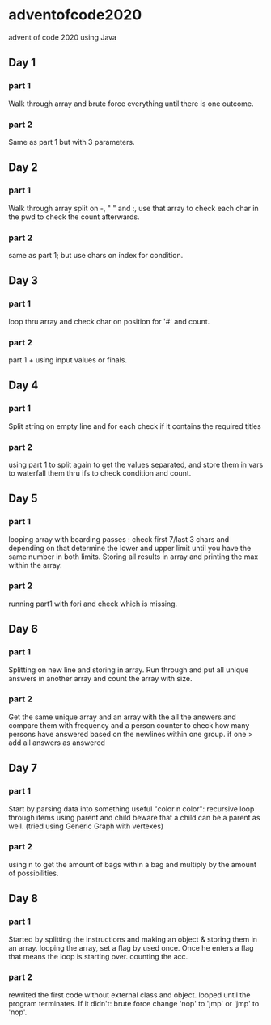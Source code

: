 # adventofcode2020
advent of code 2020
using Java

## Day 1
### part 1
Walk through array and brute force everything until there is one outcome.
### part 2
Same as part 1 but with 3 parameters.

## Day 2
### part 1
Walk through array split on -, " " and :, use that array to check each char in the pwd to check the count afterwards.
### part 2
same as part 1; but use chars on index for condition.

## Day 3
### part 1
loop thru array and check char on position for '#' and count.
### part 2
part 1 + using input values or finals.

## Day 4
### part 1
Split string on empty line and for each check if it contains the required titles
### part 2
using part 1 to split again to get the values separated, and store them in vars to waterfall them thru ifs to check condition and count.

## Day 5
### part 1
looping array with boarding passes : check first 7/last 3 chars and depending on that determine the lower and upper limit until you have the same number in both limits. Storing all results in array and printing the max within the array.
### part 2
running part1 with fori and check which is missing.

## Day 6
### part 1
Splitting on new line and storing in array. Run through and put all unique answers in another array and count the array with size.
### part 2
Get the same unique array and an array with the all the answers and compare them with frequency and a person counter to check how many persons have answered based on the newlines within one group. if one > add all answers as answered

## Day 7
### part 1
Start by parsing data into something useful "color n color": recursive loop through items using parent and child beware that a child can be a parent as well. (tried using Generic Graph with vertexes)
### part 2
using n to get the amount of bags within a bag and multiply by the amount of possibilities.

## Day 8
### part 1
Started by splitting the instructions and making an object & storing them in an array. looping the array, set a flag by used once. Once he enters a flag that means the loop is starting over. counting the acc.
### part 2
rewrited the first code without external class and object. looped until the program terminates. If it didn't: brute force change 'nop' to 'jmp' or 'jmp' to 'nop'.
